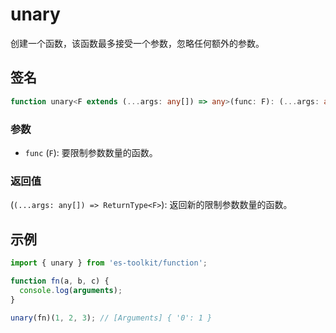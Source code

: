 # unary

创建一个函数，该函数最多接受一个参数，忽略任何额外的参数。

## 签名

```typescript
function unary<F extends (...args: any[]) => any>(func: F): (...args: any[]) => ReturnType<F>;
```

### 参数

- `func` (`F`): 要限制参数数量的函数。

### 返回值

(`(...args: any[]) => ReturnType<F>`): 返回新的限制参数数量的函数。

## 示例

```typescript
import { unary } from 'es-toolkit/function';

function fn(a, b, c) {
  console.log(arguments);
}

unary(fn)(1, 2, 3); // [Arguments] { '0': 1 }
```
